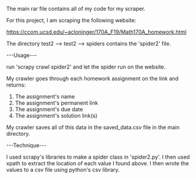 The main rar file contains all of my code for my scraper. 

For this project, I am scraping the following website:

https://ccom.ucsd.edu/~acloninger/170A_F19/Math170A_homework.html

The directory test2 --> test2 --> spiders contains the 'spider2' file.

---Usage---

run 'scrapy crawl spider2' and let the spider run on the website. 

My crawler goes through each homework assignment on the link and returns:

  1. The assignment's name
  2. The assignment's permanent link
  3. The assignment's due date
  4. The assignment's solution link(s)
 
My crawler saves all of this data in the saved_data.csv file in the main directory. 

---Technique---

I used scrapy's libraries to make a spider class in 'spider2.py'. I then used xpath to extract the location of each value I found above. I then wrote the values to a csv file using python's csv library. 
